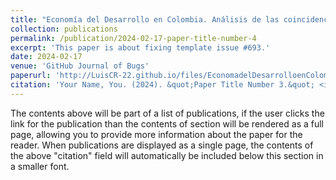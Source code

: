 ```yaml
---
title: "Economía del Desarrollo en Colombia. Análisis de las coincidencias entre el paradigma propuesto por Rubén D. Utria y el enfoque de Amartya sen en las instituciones y libertades instrumentales"
collection: publications
permalink: /publication/2024-02-17-paper-title-number-4
excerpt: 'This paper is about fixing template issue #693.'
date: 2024-02-17
venue: 'GitHub Journal of Bugs'
paperurl: 'http://LuisCR-22.github.io/files/EconomadelDesarrolloenColombia.Econografos-EE-135.pdf'
citation: 'Your Name, You. (2024). &quot;Paper Title Number 3.&quot; <i>GitHub Journal of Bugs</i>. 1(3).'
---
```


The contents above will be part of a list of publications, if the user clicks the link for the publication than the contents of section will be rendered as a full page, allowing you to provide more information about the paper for the reader. When publications are displayed as a single page, the contents of the above "citation" field will automatically be included below this section in a smaller font.
